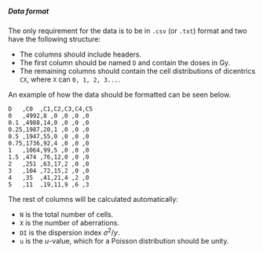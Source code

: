 ##### Data format

The only requirement for the data is to be in `.csv` (or `.txt`) format and two have the following structure:

- The columns should include headers.
- The first column should be named `D` and contain the doses in Gy.
- The remaining columns should contain the cell distributions of dicentrics `CX`, where `X` can `0, 1, 2, 3...`.

An example of how the data should be formatted can be seen below.

```
D   ,C0  ,C1,C2,C3,C4,C5
0   ,4992,8 ,0 ,0 ,0 ,0
0.1 ,4988,14,0 ,0 ,0 ,0
0.25,1987,20,1 ,0 ,0 ,0
0.5 ,1947,55,0 ,0 ,0 ,0
0.75,1736,92,4 ,0 ,0 ,0
1   ,1064,99,5 ,0 ,0 ,0
1.5 ,474 ,76,12,0 ,0 ,0
2   ,251 ,63,17,2 ,0 ,0
3   ,104 ,72,15,2 ,0 ,0
4   ,35  ,41,21,4 ,2 ,0
5   ,11  ,19,11,9 ,6 ,3
```

The rest of columns will be calculated automatically:

- `N` is the total number of cells.
- `X` is the number of aberrations.
- `DI` is the dispersion index $σ^{2}/y$.
- `u` is the $u$-value, which for a Poisson distribution should be unity.
